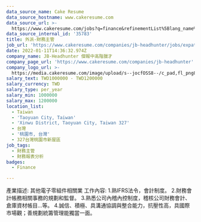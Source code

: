```yaml
---
data_source_name: Cake Resume
data_source_hostname: www.cakeresume.com
data_source_url: >-
  https://www.cakeresume.com/jobs?q=finance&refinementList%5Blang_name%5D%5B0%5D=English&refinementList%5Bsalary_type%5D=per_year&range%5Bsalary_range%5D%5Bmin%5D=1000000&page=3
data_source_internal_id: '35783'
title: 外派-財務主管
job_url: 'https://www.cakeresume.com/companies/jb-headhunter/jobs/expatriate-treasurer'
date: 2022-01-11T14:36:32.974Z
company_name: JB-Headhunter 傑報中高階獵才
company_page_url: 'https://www.cakeresume.com/companies/jb-headhunter'
company_logo_url: >-
  https://media.cakeresume.com/image/upload/s--jocfOSS8--/c_pad,fl_png8,h_200,w_200/v1630906417/hqcxk5i6a2qg8zw7w4n4.png
salary_text: TWD1000000 - TWD1200000
salary_currency: TWD
salary_type: per_year
salary_min: 1000000
salary_max: 1200000
location_list:
  - Taiwan
  - 'Taoyuan City, Taiwan'
  - 'Xinwu District, Taoyuan City, Taiwan 327'
  - 台灣
  - '桃園市, 台灣'
  - 327台灣桃園市新屋區
job_tags:
  - 財務主管
  - 財務報表分析
badges:
  - Finance

---
```


產業描述: 其他電子零組件相關業 工作內容: 1.熟IFRS法令，會計制度。 2.財務會計帳務相關事務的規劃和監督。 3.熟悉公司內稽內控制度，稽核公司財務會計、倉庫資材帳目...等。 4.誠信、積極、具溝通協調與整合能力，抗壓性高，具國際市場觀；善規劃統籌管理能獨當一面。